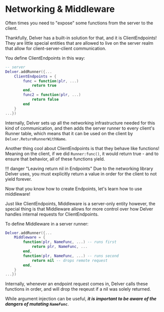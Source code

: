 # Networking & Middleware
Often times you need to "expose" some functions from the server to the client.

Thankfully, Delver has a built-in solution for that, and it is ClientEndpoints! They are little special entities that are allowed to live on the server realm that allow for client-server-client communication.

You define ClientEndpoints in this way:

```Lua
-- server
Delver.addRunner({...
    ClientEndpoints = {
        func = function(plr, ...)
            return true
        end,
        func2 = function(plr, ...)
            return false
        end
    }
...})
```

Internally, Delver sets up all the networking infrastructure needed for this kind of communication, and then adds the server runner to every client's Runner table, which means that it can be used on the client by `Delver.ReturnRunnerWithName`.

Another thing cool about ClientEndpoints is that they behave like functions! Meaning on the client, if we did `Runner:func()`, it would return true - and to ensure that behavior, all of these functions yield.

!!! danger "Leaving return nil in Endpoints"
    Due to the networking library Delver uses, you must explicitly return a value in order for the client to not yield forever.


Now that you know how to create Endpoints, let's learn how to use middleware!

Just like ClientEndpoints, Middleware is a server-only entity however, the special thing is that Middleware allows for more control over how Delver handles internal requests for ClientEndpoints.

To define Middleware in a server runner:

```Lua
Delver.addRunner({...
    Middleware = {
        function(plr, NameFunc, ...) -- runs first
            return plr, NameFunc, ...
        end, 
        function(plr, NameFunc, ...) -- runs second
            return nil -- drops remote request
        end,
    }
...})
```

Internally, whenever an endpoint request comes in, Delver calls these functions in order, and will drop the reqeust if a nil was solely returned.

While argument injection can be useful, ***it is important to be aware of the dangers of mutating `NameFunc`***.